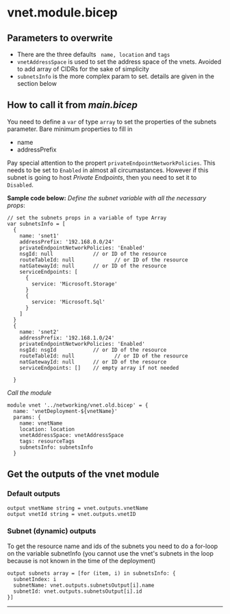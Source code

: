 # vnet.module.bicep

## Parameters to overwrite
- There are the three defaults ``` name, location``` and ```tags```
- ```vnetAddressSpace``` is used to set the address space of the vnets. Avoided to add array of CIDRs for the sake of simplicity
- ```subnetsInfo``` is the more complex param to set. details are given in the section below

## How to call it from ___main.bicep___
You need to define a ```var``` of type ```array``` to set the properties of the subnets parameter. 
Bare minimum properties to fill  in
- name
- addressPrefix

Pay special attention to the propert ```privateEndpointNetworkPolicies```. This needs to be set to ```Enabled``` in almost all circumastances. However if this subnet is going to host _Private Endpoints_, then you need to set it to ```Disabled```. 

__Sample code below:__ 
_Define the subnet variable with all the necessary props_:
``` bicep
// set the subnets props in a variable of type Array
var subnetsInfo = [
  {
    name: 'snet1'
    addressPrefix: '192.168.0.0/24'
    privateEndpointNetworkPolicies: 'Enabled'
    nsgId: null             // or ID of the resource
    routeTableId: null             // or ID of the resource
    natGatewayId: null      // or ID of the resource
    serviceEndpoints: [
      {
        service: 'Microsoft.Storage'
      }
      {
        service: 'Microsoft.Sql'
      }
    ]    
  }
  {
    name: 'snet2'
    addressPrefix: '192.168.1.0/24'
    privateEndpointNetworkPolicies: 'Enabled'
    nsgId: nsgId            // or ID of the resource
    routeTableId: null             // or ID of the resource
    natGatewayId: null      // or ID of the resource
    serviceEndpoints: []    // empty array if not needed
    
  }
```

_Call the module_
``` bicep
module vnet '../networking/vnet.old.bicep' = {
  name: 'vnetDeployment-${vnetName}'
  params: {
    name: vnetName
    location: location
    vnetAddressSpace: vnetAddressSpace
    tags: resourceTags
    subnetsInfo: subnetsInfo
  }
```
## Get the outputs of the vnet module

### Default outputs 
``` bicep
output vnetName string = vnet.outputs.vnetName
output vnetId string = vnet.outputs.vnetID
```
### Subnet (dynamic) outputs
To get the resource name and ids of the subnets you need to do a for-loop on the variable subnetInfo (you cannot use the vnet's subnets in the loop because is not known in the time of the deployment)
```bicep
output subnets array = [for (item, i) in subnetsInfo: {
  subnetIndex: i
  subnetName: vnet.outputs.subnetsOutput[i].name
  subnetId: vnet.outputs.subnetsOutput[i].id
}]
```

***

# 
